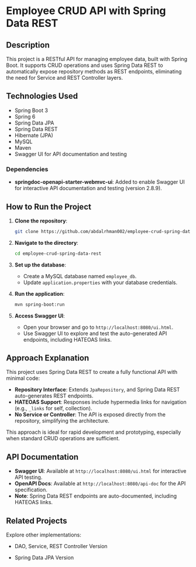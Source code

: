 # Employee CRUD API with Spring Data REST

## Description

This project is a RESTful API for managing employee data, built with Spring Boot. It supports CRUD operations and uses Spring Data REST to automatically expose repository methods as REST endpoints, eliminating the need for Service and REST Controller layers.

## Technologies Used

- Spring Boot 3
- Spring 6
- Spring Data JPA
- Spring Data REST
- Hibernate (JPA)
- MySQL
- Maven
- Swagger UI for API documentation and testing

### Dependencies

- **springdoc-openapi-starter-webmvc-ui**: Added to enable Swagger UI for interactive API documentation and testing (version 2.8.9).

## How to Run the Project

1. **Clone the repository**:

   ```bash
   git clone https://github.com/abdalrhman002/employee-crud-spring-data-rest.git
   ```

2. **Navigate to the directory**:

   ```bash
   cd employee-crud-spring-data-rest
   ```

3. **Set up the database**:

    - Create a MySQL database named `employee_db`.
    - Update `application.properties` with your database credentials.

4. **Run the application**:

   ```bash
   mvn spring-boot:run
   ```

5. **Access Swagger UI**:

    - Open your browser and go to `http://localhost:8080/ui.html`.
    - Use Swagger UI to explore and test the auto-generated API endpoints, including HATEOAS links.

## Approach Explanation

This project uses Spring Data REST to create a fully functional API with minimal code:

- **Repository Interface**: Extends `JpaRepository`, and Spring Data REST auto-generates REST endpoints.
- **HATEOAS Support**: Responses include hypermedia links for navigation (e.g., `_links` for self, collection).
- **No Service or Controller**: The API is exposed directly from the repository, simplifying the architecture.

This approach is ideal for rapid development and prototyping, especially when standard CRUD operations are sufficient.

## API Documentation

- **Swagger UI**: Available at `http://localhost:8080/ui.html` for interactive API testing.
- **OpenAPI Docs**: Available at `http://localhost:8080/api-doc` for the API specification.
- **Note**: Spring Data REST endpoints are auto-documented, including HATEOAS links.

## Related Projects

Explore other implementations:

- DAO, Service, REST Controller Version

- Spring Data JPA Version
